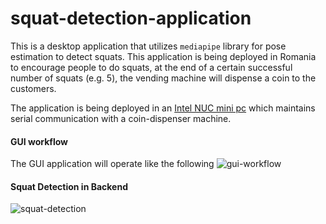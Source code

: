 # squat-detection-application

This is a desktop application that utilizes `mediapipe` library for pose estimation to detect squats. This application is being deployed in Romania to encourage people to do squats, at the end of a certain successful number of squats (e.g. 5), the vending machine will dispense a coin to the customers. 

The application is being deployed in an [Intel NUC mini pc](https://www.intel.com/content/www/us/en/products/details/nuc/mini-pcs/products.htm) which maintains serial communication with a coin-dispenser machine. 

#### GUI workflow
The GUI application will operate like the following
![gui-workflow](https://github.com/arrafi-musabbir/squat-detection-application/blob/main/gui-workflow.gif)

#### Squat Detection in Backend
![squat-detection](https://github.com/arrafi-musabbir/squat-detection-application/blob/main/squat_results.gif)
